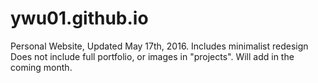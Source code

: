 # ywu01.github.io

Personal Website, Updated May 17th, 2016. 
Includes minimalist redesign 
Does not include full portfolio, or images in "projects". Will add in the coming month.

